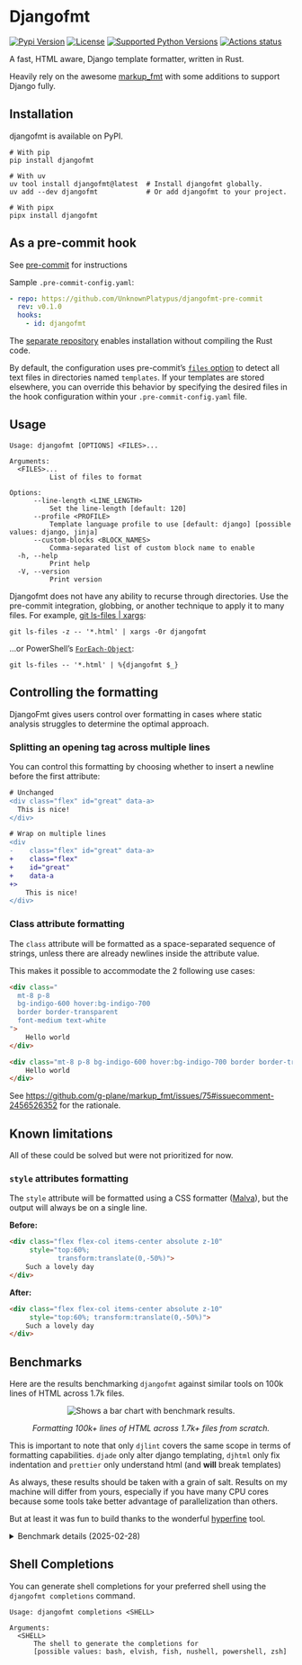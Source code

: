 # Djangofmt

[![Pypi Version](https://img.shields.io/pypi/v/djangofmt.svg)](https://pypi.python.org/djangofmt)
[![License](https://img.shields.io/pypi/l/djangofmt.svg)](https://github.com/UnknownPlatypus/djangofmt/blob/main/LICENSE)
[![Supported Python Versions](https://img.shields.io/pypi/pyversions/djangofmt.svg)](https://pypi.python.org/pypi/djangofmt)
[![Actions status](https://github.com/UnknownPlatypus/djangofmt/actions/workflows/ci.yml/badge.svg)](https://github.com/UnknownPlatypus/djangofmt/actions)

A fast, HTML aware, Django template formatter, written in Rust.

Heavily rely on the awesome [markup_fmt](https://github.com/g-plane/markup_fmt) with some additions to support Django fully.

## Installation

djangofmt is available on PyPI.

```shell
# With pip
pip install djangofmt

# With uv
uv tool install djangofmt@latest  # Install djangofmt globally.
uv add --dev djangofmt            # Or add djangofmt to your project.

# With pipx
pipx install djangofmt
```

## As a pre-commit hook

See [pre-commit](https://github.com/pre-commit/pre-commit) for instructions

Sample `.pre-commit-config.yaml`:

```yaml
- repo: https://github.com/UnknownPlatypus/djangofmt-pre-commit
  rev: v0.1.0
  hooks:
    - id: djangofmt
```

The [separate repository](https://github.com/UnknownPlatypus/djangofmt-pre-commit) enables installation without compiling the Rust code.

By default, the configuration uses pre-commit’s [`files` option](https://pre-commit.com/#creating-new-hooks) to detect
all text files in directories named `templates`. If your templates are stored elsewhere, you can override this behavior
by specifying the desired files in the hook configuration within your `.pre-commit-config.yaml` file.

## Usage

```shell
Usage: djangofmt [OPTIONS] <FILES>...

Arguments:
  <FILES>...
          List of files to format

Options:
      --line-length <LINE_LENGTH>
          Set the line-length [default: 120]
      --profile <PROFILE>
          Template language profile to use [default: django] [possible values: django, jinja]
      --custom-blocks <BLOCK_NAMES>
          Comma-separated list of custom block name to enable
  -h, --help
          Print help
  -V, --version
          Print version
```

Djangofmt does not have any ability to recurse through directories.
Use the pre-commit integration, globbing, or another technique to apply it to many files.
For example, [git ls-files | xargs](https://adamj.eu/tech/2022/03/09/how-to-run-a-command-on-many-files-in-your-git-repository/):

```shell
git ls-files -z -- '*.html' | xargs -0r djangofmt
```

…or PowerShell’s [`ForEach-Object`](https://learn.microsoft.com/en-us/powershell/module/microsoft.powershell.core/foreach-object):

```shell
git ls-files -- '*.html' | %{djangofmt $_}
```

## Controlling the formatting

DjangoFmt gives users control over formatting in cases where
static analysis struggles to determine the optimal approach.

### Splitting an opening tag across multiple lines

You can control this formatting by choosing whether to insert a newline before the first attribute:

```diff
# Unchanged
<div class="flex" id="great" data-a>
  This is nice!
</div>

# Wrap on multiple lines
<div
-    class="flex" id="great" data-a>
+    class="flex"
+    id="great"
+    data-a
+>
    This is nice!
</div>
```

### Class attribute formatting

The `class` attribute will be formatted as a space-separated sequence of strings,
unless there are already newlines inside the attribute value.

This makes it possible to accommodate the 2 following use cases:

```html
<div class="
  mt-8 p-8
  bg-indigo-600 hover:bg-indigo-700
  border border-transparent
  font-medium text-white
">
    Hello world
</div>

<div class="mt-8 p-8 bg-indigo-600 hover:bg-indigo-700 border border-transparent font-medium text-white">
    Hello world
</div>
```

See https://github.com/g-plane/markup_fmt/issues/75#issuecomment-2456526352 for the rationale.

## Known limitations

All of these could be solved but were not prioritized for now.

### `style` attributes formatting

The `style` attribute will be formatted using a CSS formatter ([Malva](https://github.com/g-plane/malva)),
but the output will always be on a single line.

**Before:**

```html
<div class="flex flex-col items-center absolute z-10"
     style="top:60%;
            transform:translate(0,-50%)">
    Such a lovely day
</div>
```

**After:**

```html
<div class="flex flex-col items-center absolute z-10"
     style="top:60%; transform:translate(0,-50%)">
    Such a lovely day
</div>
```

## Benchmarks

Here are the results benchmarking `djangofmt` against similar tools on 100k lines of HTML across 1.7k files.

<p align="center">
  <picture align="center">
    <source media="(prefers-color-scheme: dark)" srcset="https://github.com/user-attachments/assets/3b09a8a2-b5cb-4f1b-a0bc-5f4e3ca169db">
    <source media="(prefers-color-scheme: light)" srcset="https://github.com/user-attachments/assets/88dda91e-cfdd-45a7-a3b4-1f3cc2d0fe95">
    <img alt="Shows a bar chart with benchmark results." src="https://github.com/user-attachments/assets/88dda91e-cfdd-45a7-a3b4-1f3cc2d0fe95">
  </picture>
</p>

<p align="center">
  <i>Formatting 100k+ lines of HTML across 1.7k+ files from scratch.</i>
</p>

This is important to note that only `djlint` covers the same scope in terms of formatting capabilities.
`djade` only alter django templating, `djhtml` only fix indentation and `prettier` only understand html (and **will** break templates)

As always, these results should be taken with a grain of salt.
Results on my machine will differ from yours, especially if you have many CPU cores because some tools take better advantage of parallelization than others.

But at least it was fun to build thanks to the wonderful [hyperfine](https://github.com/sharkdp/hyperfine) tool.

<details>
  <summary>Benchmark details (2025-02-28)</summary>

This was run on my AMD Ryzen 9 7950X (32) @ 5.881GHz.

Tools versions:

- djangofmt: v0.1.0
- prettier: v3.5.2
- djlint: v1.36.4
- djade: v1.3.2
- djhtml: v3.0.7

<pre><code>Benchmark 1: cat /tmp/test-files | xargs --max-procs=0 ../../target/release/djangofmt format --profile django --line-length 120 --quiet
  Time (mean ± σ):      19.8 ms ±   0.9 ms    [User: 179.6 ms, System: 73.7 ms]
  Range (min … max):    18.3 ms …  23.3 ms    73 runs

  Warning: Ignoring non-zero exit code.

Benchmark 2: cat /tmp/test-files | xargs --max-procs=0 djade --target-version 5.1
  Time (mean ± σ):      72.0 ms ±   1.0 ms    [User: 63.2 ms, System: 9.3 ms]
  Range (min … max):    70.5 ms …  73.4 ms    18 runs

Benchmark 3: cat /tmp/test-files | xargs --max-procs=0 djhtml
  Time (mean ± σ):      1.401 s ±  0.026 s    [User: 1.322 s, System: 0.079 s]
  Range (min … max):    1.373 s …  1.453 s    10 runs

Benchmark 4: cat /tmp/test-files | xargs --max-procs=0 djlint --reformat --profile=django --max-line-length 120
  Time (mean ± σ):      2.343 s ±  0.026 s    [User: 64.944 s, System: 1.176 s]
  Range (min … max):    2.297 s …  2.377 s    10 runs

  Warning: Ignoring non-zero exit code.

Benchmark 5: cat /tmp/test-files | xargs --max-procs=0 ./node_modules/.bin/prettier --ignore-unknown --write --print-width 120 --log-level silent
  Time (mean ± σ):      3.226 s ±  0.062 s    [User: 4.481 s, System: 0.261 s]
  Range (min … max):    3.092 s …  3.292 s    10 runs

  Warning: Ignoring non-zero exit code.

Summary
  cat /tmp/test-files | xargs --max-procs=0 ../../target/release/djangofmt format --profile django --line-length 120 --quiet ran
    3.63 ± 0.17 times faster than cat /tmp/test-files | xargs --max-procs=0 djade --target-version 5.1
   70.71 ± 3.45 times faster than cat /tmp/test-files | xargs --max-procs=0 djhtml
  118.28 ± 5.48 times faster than cat /tmp/test-files | xargs --max-procs=0 djlint --reformat --profile=django --max-line-length 120
  162.80 ± 7.96 times faster than cat /tmp/test-files | xargs --max-procs=0 ./node_modules/.bin/prettier --ignore-unknown --write --print-width 120 --log-level silent
</code></pre>
</details>

## Shell Completions

You can generate shell completions for your preferred
shell using the `djangofmt completions` command.

```shell
Usage: djangofmt completions <SHELL>

Arguments:
  <SHELL>
      The shell to generate the completions for
      [possible values: bash, elvish, fish, nushell, powershell, zsh]
```
